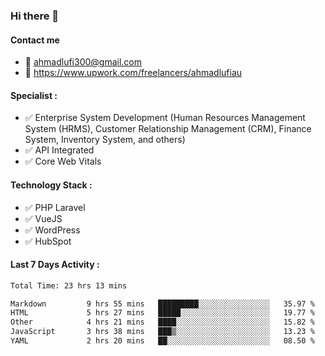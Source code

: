 ### Hi there 👋

#### Contact me 
- :email: ahmadlufi300@gmail.com
- 🔭 https://www.upwork.com/freelancers/ahmadlufiau

#### Specialist :
- ✅ Enterprise System Development (Human Resources Management System (HRMS), Customer Relationship Management (CRM), Finance System, Inventory System, and others)
- ✅ API Integrated
- ✅ Core Web Vitals

#### Technology Stack :

- ✅ PHP Laravel
- ✅ VueJS
- ✅ WordPress
- ✅ HubSpot

#### Last 7 Days Activity :
<!--START_SECTION:waka-->

```txt
Total Time: 23 hrs 13 mins

Markdown         9 hrs 55 mins   █████████░░░░░░░░░░░░░░░░   35.97 %
HTML             5 hrs 27 mins   █████░░░░░░░░░░░░░░░░░░░░   19.77 %
Other            4 hrs 21 mins   ████░░░░░░░░░░░░░░░░░░░░░   15.82 %
JavaScript       3 hrs 38 mins   ███▒░░░░░░░░░░░░░░░░░░░░░   13.23 %
YAML             2 hrs 20 mins   ██░░░░░░░░░░░░░░░░░░░░░░░   08.50 %
```

<!--END_SECTION:waka-->

<!--
**ahmadlufiau/ahmadlufiau** is a ✨ _special_ ✨ repository because its `README.md` (this file) appears on your GitHub profile.

Here are some ideas to get you started:

- 🔭 I’m currently working on ...
- 🌱 I’m currently learning ...
- 👯 I’m looking to collaborate on ...
- 🤔 I’m looking for help with ...
- 💬 Ask me about ...
- 📫 How to reach me: ...
- 😄 Pronouns: ...
- ⚡ Fun fact: ...
-->
